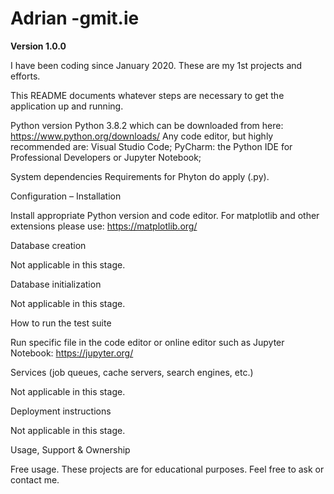 # Adrian -gmit.ie

**Version 1.0.0**

I have been coding since January 2020.  These are my 1st projects and efforts. 

This README documents whatever steps are necessary to get the application up and running.

Python version
Python 3.8.2 which can be downloaded from here: https://www.python.org/downloads/
Any code editor, but highly recommended are:  Visual Studio Code; PyCharm: the Python IDE for Professional Developers or Jupyter Notebook; 



System dependencies
Requirements for Phyton do apply (.py).




Configuration – Installation 

Install appropriate Python version and code editor. For matplotlib and other extensions please use: https://matplotlib.org/




Database creation

Not applicable in this stage. 




Database initialization

Not applicable in this stage.




How to run the test suite

Run specific file in the code editor or online editor such as Jupyter Notebook: https://jupyter.org/ 




Services (job queues, cache servers, search engines, etc.)

Not applicable in this stage.




Deployment instructions

Not applicable in this stage.




Usage, Support & Ownership

Free usage. These projects are for educational purposes. Feel free to ask or contact me. 

